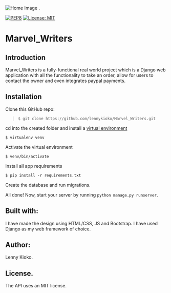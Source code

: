 ![Home Image](https://raw.github.com/lennykioko/Marvel_Writers/master/static/static/img/header.jpg)
.


[![PEP8](https://img.shields.io/badge/code%20style-pep8-orange.svg)](https://www.python.org/dev/peps/pep-0008/)
[![License: MIT](https://img.shields.io/badge/License-MIT-yellow.svg)](https://opensource.org/licenses/MIT)

# Marvel_Writers

## Introduction
Marvel_Writers is a fully-functional real world project which is a Django web application 
with all the functionality to take an order, allow for users to contact the owner and even integrates paypal payments.

## Installation 
Clone this GitHub repo:
>`$ git clone https://github.com/lennykioko/Marvel_Writers.git`

cd into the created folder and install a [virtual environment](https://virtualenv.pypa.io/en/stable/)

`$ virtualenv venv`

Activate the virtual environment

`$ venv/bin/activate`

Install all app requirements

`$ pip install -r requirements.txt`

Create the database and run migrations.

All done! Now, start your server by running `python manage.py runserver`.

## Built with:
I have made the design using HTML/CSS, JS and Bootstrap.
I have used Django as my web framework of choice.

## Author:
Lenny Kioko.

## License.
The API uses an MIT license.

